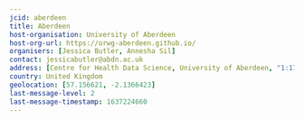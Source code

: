 ```yaml
---
jcid: aberdeen
title: Aberdeen 
host-organisation: University of Aberdeen 
host-org-url: https://orwg-aberdeen.github.io/ 
organisers: [Jessica Butler, Annesha Sil] 
contact: jessicabutler@abdn.ac.uk 
address: [Centre for Health Data Science, University of Aberdeen, "1:172 Polwarth Building", AB252ZD]
country: United Kingdom
geolocation: [57.156621, -2.1366423]
last-message-level: 2
last-message-timestamp: 1637224660
---
```

